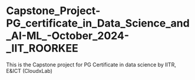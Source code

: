 # Capstone_Project-PG_certificate_in_Data_Science_and_AI-ML_-October_2024-_IIT_ROORKEE
This is the Capstone project for PG Certificate in data science by IITR, E&amp;ICT (CloudxLab)
